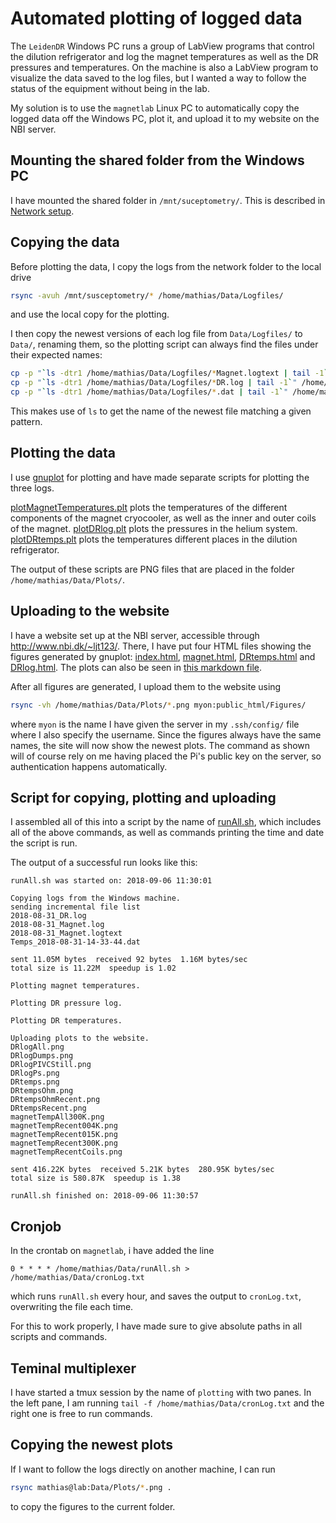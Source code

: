 # Automated plotting of logged data

The ```LeidenDR``` Windows PC runs a group of LabView programs that control the dilution refrigerator and log the magnet temperatures as well as the DR pressures and temperatures.
On the machine is also a LabView program to visualize the data saved to the log files, but I wanted a way to follow the status of the equipment without being in the lab.

My solution is to use the ```magnetlab``` Linux PC to automatically copy the logged data off the Windows PC, plot it, and upload it to my website on the NBI server.

## Mounting the shared folder from the Windows PC

I have mounted the shared folder in ```/mnt/suceptometry/```.
This is described in [Network setup](NetworkSetup.md).

## Copying the data

Before plotting the data, I copy the logs from the network folder to the local drive

```bash
rsync -avuh /mnt/susceptometry/* /home/mathias/Data/Logfiles/
```

and use the local copy for the plotting.

I then copy the newest versions of each log file from ```Data/Logfiles/``` to ```Data/```, renaming them, so the plotting script can always find the files under their expected names:

```bash
cp -p "`ls -dtr1 /home/mathias/Data/Logfiles/*Magnet.logtext | tail -1`" /home/mathias/Data/magnetTemperatures.txt
cp -p "`ls -dtr1 /home/mathias/Data/Logfiles/*DR.log | tail -1`" /home/mathias/Data/DRlog.txt
cp -p "`ls -dtr1 /home/mathias/Data/Logfiles/*.dat | tail -1`" /home/mathias/Data/DRtemps.txt
```

This makes use of ```ls``` to get the name of the newest file matching a given pattern.

## Plotting the data

I use [gnuplot](http://gnuplot.info) for plotting and have made separate scripts for plotting the three logs.

[plotMagnetTemperatures.plt](Scripts/plotMagnetTemperatures.plt) plots the temperatures of the different components of the magnet cryocooler, as well as the inner and outer coils of the magnet.
[plotDRlog.plt](Scripts/plotDRlog.plt) plots the pressures in the helium system.
[plotDRtemps.plt](Scripts/plotDRtemps.plt) plots the temperatures different places in the dilution refrigerator.

The output of these scripts are PNG files that are placed in the folder ```/home/mathias/Data/Plots/```.

## Uploading to the website

I have a website set up at the NBI server, accessible through <http://www.nbi.dk/~ljt123/>.
There, I have put four HTML files showing the figures generated by gnuplot:
[index.html](Website/index.html), [magnet.html](Website/magnet.html), [DRtemps.html](Website/DRtemps.html) and [DRlog.html](Website/DRlog.html).
The plots can also be seen in [this markdown file](ShowPlots.md).

After all figures are generated, I upload them to the website using

```bash
rsync -vh /home/mathias/Data/Plots/*.png myon:public_html/Figures/
```

where ```myon``` is the name I have given the server in my ```.ssh/config/``` file where I also specify the username.
Since the figures always have the same names, the site will now show the newest plots.
The command as shown will of course rely on me having placed the Pi's public key on the server, so authentication happens automatically.

## Script for copying, plotting and uploading

I assembled all of this into a script by the name of [runAll.sh](Scripts/runAll.sh), which includes all of the above commands, as well as commands printing the time and date the script is run.

The output of a successful run looks like this:

```text
runAll.sh was started on: 2018-09-06 11:30:01

Copying logs from the Windows machine.
sending incremental file list
2018-08-31_DR.log
2018-08-31_Magnet.log
2018-08-31_Magnet.logtext
Temps_2018-08-31-14-33-44.dat

sent 11.05M bytes  received 92 bytes  1.16M bytes/sec
total size is 11.22M  speedup is 1.02

Plotting magnet temperatures.

Plotting DR pressure log.

Plotting DR temperatures.

Uploading plots to the website.
DRlogAll.png
DRlogDumps.png
DRlogPIVCStill.png
DRlogPs.png
DRtemps.png
DRtempsOhm.png
DRtempsOhmRecent.png
DRtempsRecent.png
magnetTempAll300K.png
magnetTempRecent004K.png
magnetTempRecent015K.png
magnetTempRecent300K.png
magnetTempRecentCoils.png

sent 416.22K bytes  received 5.21K bytes  280.95K bytes/sec
total size is 580.87K  speedup is 1.38

runAll.sh finished on: 2018-09-06 11:30:57

```

## Cronjob

In the crontab on ```magnetlab```, i have added the line

```crontab
0 * * * * /home/mathias/Data/runAll.sh > /home/mathias/Data/cronLog.txt
```

which runs ```runAll.sh``` every hour, and saves the output to ```cronLog.txt```, overwriting the file each time.

For this to work properly, I have made sure to give absolute paths in all scripts and commands.

## Teminal multiplexer

I have started a tmux session by the name of ```plotting``` with two panes.
In the left pane, I am running ```tail -f /home/mathias/Data/cronLog.txt``` and the right one is free to run commands.

## Copying the newest plots

If I want to follow the logs directly on another machine, I can run

```bash
rsync mathias@lab:Data/Plots/*.png .
```

to copy the figures to the current folder.